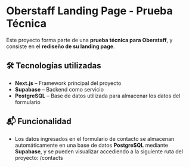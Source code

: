 # Oberstaff Landing Page - Prueba Técnica

Este proyecto forma parte de una **prueba técnica para Oberstaff**, y consiste en el **rediseño de su landing page**.

## 🛠 Tecnologías utilizadas

- **Next.js** – Framework principal del proyecto
- **Supabase** – Backend como servicio
- **PostgreSQL** – Base de datos utilizada para almacenar los datos del formulario

## 📬 Funcionalidad

- Los datos ingresados en el formulario de contacto se almacenan automáticamente en una base de datos **PostgreSQL** mediante **Supabase**, y se pueden visualizar accediendo a la siguiente ruta del proyecto: /contacts

